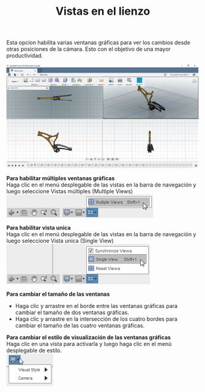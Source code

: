 ﻿---
layout: post
title: Vistas en el lienzo
---
Esta opcion habilita varias ventanas gráficas para ver los cambios desde otras posiciones de la cámara. Esto con el objetivo de una mayor productividad.  
  
  
[![viewport canvas](https://raw.githubusercontent.com/innovadevs/innovadevs.github.io/master/images/viewport/canvas.png)](https://raw.githubusercontent.com/innovadevs/innovadevs.github.io/master/images/viewport/canvas.png)  


**Para habilitar múltiples ventanas gráficas**  
    Haga clic en el menú desplegable de las vistas en la barra de navegación y luego seleccione Vistas múltiples (Multiple Views)  
 ![view1](https://raw.githubusercontent.com/innovadevs/innovadevs.github.io/master/images/viewport/view1.png)  
  
**Para habilitar vista unica**  
    Haga clic en el menú desplegable de las vistas en la barra de navegación y luego seleccione Vista unica (Single View)  
 ![view2](https://raw.githubusercontent.com/innovadevs/innovadevs.github.io/master/images/viewport/view2.png)  
   
**Para cambiar el tamaño de las ventanas**  
   * Haga clic y arrastre en el borde entre las ventanas gráficas para cambiar el tamaño de dos ventanas gráficas.  
   * Haga clic y arrastre en la intersección de los cuatro bordes para cambiar el tamaño de las cuatro ventanas gráficas.  
  
**Para cambiar el estilo de visualización de las ventanas gráficas**  
    Haga clic en una vista para activarla y luego haga clic en el menú desplegable de estilo.  
  ![view3](https://raw.githubusercontent.com/innovadevs/innovadevs.github.io/master/images/viewport/view3.png)   